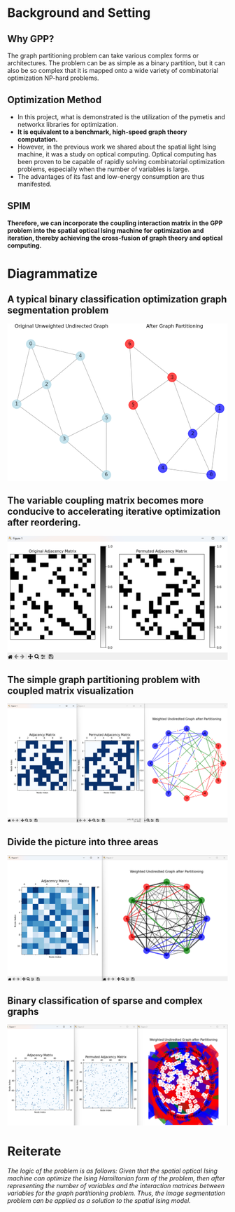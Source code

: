 # Background and Setting
## Why GPP?
The graph partitioning problem can take various complex forms or architectures. 
The problem can be as simple as a binary partition, but it can also be so complex that it is mapped onto a wide variety of combinatorial optimization NP-hard problems.
## Optimization Method
- In this project, what is demonstrated is the utilization of the pymetis and networkx libraries for optimization.
- **It is equivalent to a benchmark, high-speed graph theory computation.**
- However, in the previous work we shared about the spatial light Ising machine, it was a study on optical computing. Optical computing has been proven to be capable of rapidly solving combinatorial optimization problems, especially when the number of variables is large. 
- The advantages of its fast and low-energy consumption are thus manifested.
## SPIM
**Therefore, we can incorporate the coupling interaction matrix in the GPP problem into the spatial optical Ising machine for optimization and iteration, thereby achieving the cross-fusion of graph theory and optical computing.**

# Diagrammatize
## A typical binary classification optimization graph segmentation problem
![image](https://github.com/Cherish0925/Graph-Partitioning-Problem-toy-model/blob/main/images/GPP1.png?raw=true)
## The variable coupling matrix becomes more conducive to accelerating iterative optimization after reordering.
![image](https://github.com/Cherish0925/Graph-Partitioning-Problem-toy-model/blob/main/images/GPP0.png?raw=true)
## The simple graph partitioning problem with coupled matrix visualization
![image](https://github.com/Cherish0925/Graph-Partitioning-Problem-toy-model/blob/main/images/GPP2.png?raw=true)
## Divide the picture into three areas
![image](https://github.com/Cherish0925/Graph-Partitioning-Problem-toy-model/blob/main/images/GPP3.png?raw=true)
## Binary classification of sparse and complex graphs
![image](https://github.com/Cherish0925/Graph-Partitioning-Problem-toy-model/blob/main/images/GPP4.png?raw=true)

# Reiterate
*The logic of the problem is as follows: Given that the spatial optical Ising machine can optimize the Ising Hamiltonian form of the problem, then after representing the number of variables and the interaction matrices between variables for the graph partitioning problem.
Thus, the image segmentation problem can be applied as a solution to the spatial Ising model.*
